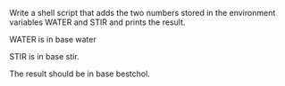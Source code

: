 Write a shell script that adds the two numbers stored in the environment variables WATER and STIR and prints the result.

WATER is in base water

STIR is in base stir.

The result should be in base bestchol.
